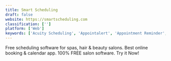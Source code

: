 ```yaml
---
title: Smart Scheduling
draft: false 
website: https://smartscheduling.com
classification: ['']
platform: ['Web']
keywords: ['Acuity Scheduling', 'Appointalert', 'Appointment Reminder', 'Bookamat', 'Booking.js', 'Dudle', 'Framadate', 'FullCalendar', 'MIDAS', 'MINDBODY', 'Nuages', 'Omnipointment', 'Regiondo Pro', 'Reservio', 'ScheduleOnce', 'SortedTime LLC', 'Time Slot Booking Calendar PHP', 'Timely', 'Vyte', 'WhenIsGood', 'Xoyondo', 'YouCanBook.me']
---
```

Free scheduling software for spas, hair & beauty salons. Best online booking & calendar app. 100% FREE salon software. Try it Now!